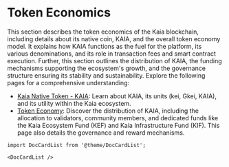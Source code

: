 # Token Economics

This section describes the token economics of the Kaia blockchain, including details about its native coin, KAIA, and the overall token economy model.  It explains how KAIA functions as the fuel for the platform, its various denominations, and its role in transaction fees and smart contract execution.  Further, this section outlines the distribution of KAIA, the funding mechanisms supporting the ecosystem's growth, and the governance structure ensuring its stability and sustainability.  Explore the following pages for a comprehensive understanding:

- [Kaia Native Token - KAIA](kaia-native-token.md): Learn about KAIA, its units (kei, Gkei, KAIA), and its utility within the Kaia ecosystem.
- [Token Economy](token-economy.md): Discover the distribution of KAIA, including the allocation to validators, community members, and dedicated funds like the Kaia Ecosystem Fund (KEF) and Kaia Infrastructure Fund (KIF).  This page also details the governance and reward mechanisms.

```mdx-code-block
import DocCardList from '@theme/DocCardList';

<DocCardList />
```
